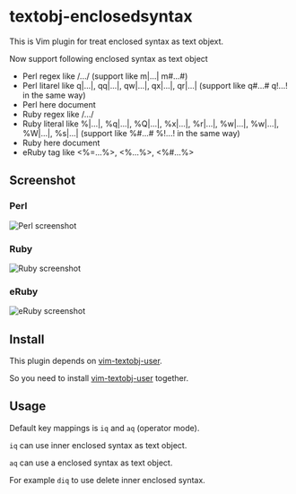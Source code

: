 textobj-enclosedsyntax
===

This is Vim plugin for treat enclosed syntax as text objext.

Now support following enclosed syntax as text object

* Perl regex like /.../ (support like m|...|  m#...#)
* Perl litarel like q|...|, qq|...|, qw|...|, qx|...|, qr|...| (support like q#...#  q!...! in the same way)
* Perl here document
* Ruby regex like /.../
* Ruby literal like %|...|, %q|...|, %Q|...|, %x|...|, %r|...|, %w|...|, %w|...|, %W|...|, %s|...| (support like %#...#  %!...! in the same way)
* Ruby here document
* eRuby tag like <%=...%>, <%...%>, <%#...%>


Screenshot
---

### Perl

![Perl screenshot](http://gifzo.net/UihRUdLZAu.gif)


### Ruby

![Ruby screenshot](http://gifzo.net/r1PqHaMNIN.gif)


### eRuby

![eRuby screenshot](http://gifzo.net/6NsTNyqs0O.gif)


Install
---

This plugin depends on [vim-textobj-user](http://github.com/kana/vim-textobj-user).

So you need to install [vim-textobj-user](http://github.com/kana/vim-textobj-user) together.


Usage
---

Default key mappings is `iq` and `aq` (operator mode).

`iq` can use inner enclosed syntax as text object.

`aq` can use a enclosed syntax as text object.

For example `diq` to use delete inner enclosed syntax.

